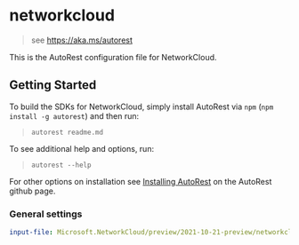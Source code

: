 # networkcloud

> see https://aka.ms/autorest

This is the AutoRest configuration file for NetworkCloud.

## Getting Started

To build the SDKs for NetworkCloud, simply install AutoRest via `npm` (`npm install -g autorest`) and then run:

> `autorest readme.md`

To see additional help and options, run:

> `autorest --help`

For other options on installation see [Installing AutoRest](https://aka.ms/autorest/install) on the AutoRest github page.

### General settings

```yaml
input-file: Microsoft.NetworkCloud/preview/2021-10-21-preview/networkcloud.json
```
